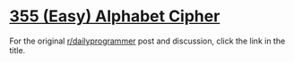 # [355 (Easy) Alphabet Cipher](https://www.reddit.com/r/dailyprogrammer/comments/879u8b/20180326_challenge_355_easy_alphabet_cipher/)

For the original [r/dailyprogrammer](https://www.reddit.com/r/dailyprogrammer/) post and discussion, click the link in the title.

